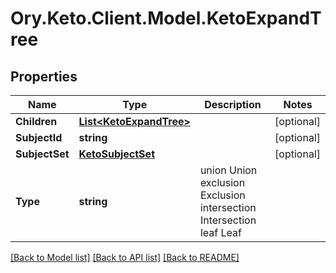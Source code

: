 # Ory.Keto.Client.Model.KetoExpandTree

## Properties

Name | Type | Description | Notes
------------ | ------------- | ------------- | -------------
**Children** | [**List&lt;KetoExpandTree&gt;**](KetoExpandTree.md) |  | [optional] 
**SubjectId** | **string** |  | [optional] 
**SubjectSet** | [**KetoSubjectSet**](KetoSubjectSet.md) |  | [optional] 
**Type** | **string** |  union Union exclusion Exclusion intersection Intersection leaf Leaf | 

[[Back to Model list]](../README.md#documentation-for-models) [[Back to API list]](../README.md#documentation-for-api-endpoints) [[Back to README]](../README.md)

